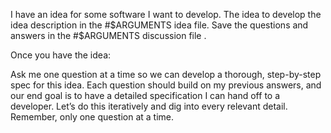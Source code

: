 I have an idea for some software I want to develop.
The idea to develop the idea description in the #$ARGUMENTS idea file.
Save the questions and answers in the #$ARGUMENTS discussion file .

Once you have the idea:

Ask me one question at a time so we can develop a thorough, step-by-step spec for this idea. Each question should build on my previous answers, and our end goal is to have a detailed specification I can hand off to a developer. Let’s do this iteratively and dig into every relevant detail. Remember, only one question at a time.

